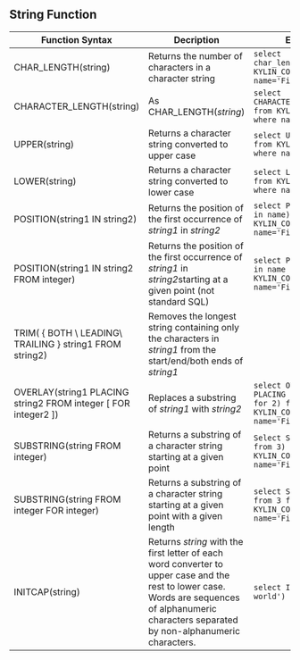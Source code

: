 ## String Function

| Function Syntax                          | Decription                               | Example                                  | Return            |
| ---------------------------------------- | ---------------------------------------- | ---------------------------------------- | ----------------- |
| CHAR_LENGTH(string)                      | Returns the number of characters in a character string | ```select char_length(name) from KYLIN_COUNTRY where name='Fiji'``` | ```4```           |
| CHARACTER_LENGTH(string)                 | As CHAR_LENGTH(*string*)                 | ```select CHARACTER_LENGTH(name) from KYLIN_COUNTRY where name='Fiji'``` | ```4```           |
| UPPER(string)                            | Returns a character string converted to upper case | ```select UPPER(name) from KYLIN_COUNTRY where name='Fiji'``` | ```FIJI```        |
| LOWER(string)                            | Returns a character string converted to lower case | ```select LOWER(name) from KYLIN_COUNTRY where name='Fiji'``` | ```Fiji```        |
| POSITION(string1 IN string2)             | Returns the position of the first occurrence of *string1* in *string2* | ```select POSITION('ji' in name)  from KYLIN_COUNTRY where name='Fiji'``` | ```3```           |
| POSITION(string1 IN string2 FROM integer) | Returns the position of the first occurrence of *string1* in *string2*starting at a given point (not standard SQL) | ```select POSITION('ji' in name from 1)  from KYLIN_COUNTRY where name='Fiji'``` | ```3```           |
| TRIM( { BOTH \ LEADING\  TRAILING } string1 FROM string2) | Removes the longest string containing only the characters in *string1* from the start/end/both ends of *string1* |                                          |                   |
| OVERLAY(string1 PLACING string2 FROM integer [ FOR integer2 ]) | Replaces a substring of *string1* with *string2* | ```select OVERLAY (name PLACING 'yes' from 2 for 2) from KYLIN_COUNTRY where name='Fiji'``` | ```Fyesi```       |
| SUBSTRING(string FROM integer)           | Returns a substring of a character string starting at a given point | ```Select SUBSTRING(name from 3) from KYLIN_COUNTRY where name='Fiji'``` | ```ji```          |
| SUBSTRING(string FROM integer FOR integer) | Returns a substring of a character string starting at a given point with a given length | ```select SUBSTRING(name from 3 for 2) from KYLIN_COUNTRY where name='Fiji'``` | ``` ji```         |
| INITCAP(string)                          | Returns *string* with the first letter of each word converter to upper case and the rest to lower case. Words are sequences of alphanumeric characters separated by non-alphanumeric characters. | ```select INITCAP('hello world')```      | ```Hello World``` |

### 